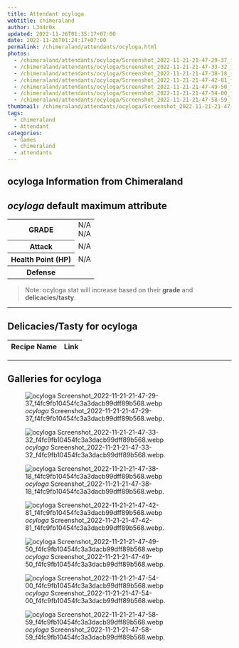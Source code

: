 ```yaml
---
title: Attendant ocyloga
webtitle: chimeraland
author: L3n4r0x
updated: 2022-11-26T01:35:17+07:00
date: 2022-11-26T01:24:17+07:00
permalink: /chimeraland/attendants/ocyloga.html
photos:
  - /chimeraland/attendants/ocyloga/Screenshot_2022-11-21-21-47-29-37_f4fc9fb10454fc3a3dacb99dff89b568.webp
  - /chimeraland/attendants/ocyloga/Screenshot_2022-11-21-21-47-33-32_f4fc9fb10454fc3a3dacb99dff89b568.webp
  - /chimeraland/attendants/ocyloga/Screenshot_2022-11-21-21-47-38-18_f4fc9fb10454fc3a3dacb99dff89b568.webp
  - /chimeraland/attendants/ocyloga/Screenshot_2022-11-21-21-47-42-81_f4fc9fb10454fc3a3dacb99dff89b568.webp
  - /chimeraland/attendants/ocyloga/Screenshot_2022-11-21-21-47-49-50_f4fc9fb10454fc3a3dacb99dff89b568.webp
  - /chimeraland/attendants/ocyloga/Screenshot_2022-11-21-21-47-54-00_f4fc9fb10454fc3a3dacb99dff89b568.webp
  - /chimeraland/attendants/ocyloga/Screenshot_2022-11-21-21-47-58-59_f4fc9fb10454fc3a3dacb99dff89b568.webp
thumbnail: /chimeraland/attendants/ocyloga/Screenshot_2022-11-21-21-47-29-37_f4fc9fb10454fc3a3dacb99dff89b568.webp
tags:
  - chimeraland
  - Attendant
categories:
  - Games
  - chimeraland
  - attendants
---
```


<link
  rel="stylesheet"
  href="https://rawcdn.githack.com/dimaslanjaka/Web-Manajemen/870a349/css/bootstrap-5-3-0-alpha3-wrapper.css"
/>
<section id="bootstrap-wrapper">
  <div data-bs-theme="dark">
    <h2>ocyloga Information from Chimeraland</h2>
    <h2 id="attribute"><i>ocyloga</i> default maximum attribute</h2>
    <div class="row">
      <div class="col mb-2">
        <div class="card">
          <div class="card-body">
            <table>
              <tr>
                <th>GRADE</th>
                <td>N/A <br />N/A</td>
              </tr>
              <tr>
                <th>Attack</th>
                <td>N/A</td>
              </tr>
              <tr>
                <th>Health Point (HP)</th>
                <td>N/A</td>
              </tr>
              <tr>
                <th>Defense</th>
                <td></td>
              </tr>
            </table>
          </div>
        </div>
      </div>
    </div>
    <blockquote class="bd-callout bd-callout-warning">
      Note: ocyloga stat will increase based on their <b>grade</b> and
      <b>delicacies/tasty</b>.
    </blockquote>
    <hr />
    <h2 id="delicacies">Delicacies/Tasty for ocyloga</h2>
    <div class="card">
      <div class="card-body">
        <div class="table-responsive">
          <table class="table table-striped">
            <thead>
              <tr>
                <th>Recipe Name</th>
                <th>Link</th>
              </tr>
            </thead>
            <tbody></tbody>
          </table>
        </div>
      </div>
    </div>
    <hr />
    <div id="gallery">
      <h2>Galleries for ocyloga</h2>
      <div class="row">
        <div class="col-lg-6 col-12">
          <figure>
            <img
              src="https://www.webmanajemen.com/chimeraland/attendants/ocyloga/Screenshot_2022-11-21-21-47-29-37_f4fc9fb10454fc3a3dacb99dff89b568.webp"
              alt="ocyloga Screenshot_2022-11-21-21-47-29-37_f4fc9fb10454fc3a3dacb99dff89b568.webp"
            />
            <figcaption style="word-wrap: break-word">
              <i>ocyloga</i>
              Screenshot_2022-11-21-21-47-29-37_f4fc9fb10454fc3a3dacb99dff89b568.webp.
            </figcaption>
          </figure>
        </div>
        <div class="col-lg-6 col-12">
          <figure>
            <img
              src="https://www.webmanajemen.com/chimeraland/attendants/ocyloga/Screenshot_2022-11-21-21-47-33-32_f4fc9fb10454fc3a3dacb99dff89b568.webp"
              alt="ocyloga Screenshot_2022-11-21-21-47-33-32_f4fc9fb10454fc3a3dacb99dff89b568.webp"
            />
            <figcaption style="word-wrap: break-word">
              <i>ocyloga</i>
              Screenshot_2022-11-21-21-47-33-32_f4fc9fb10454fc3a3dacb99dff89b568.webp.
            </figcaption>
          </figure>
        </div>
        <div class="col-lg-6 col-12">
          <figure>
            <img
              src="https://www.webmanajemen.com/chimeraland/attendants/ocyloga/Screenshot_2022-11-21-21-47-38-18_f4fc9fb10454fc3a3dacb99dff89b568.webp"
              alt="ocyloga Screenshot_2022-11-21-21-47-38-18_f4fc9fb10454fc3a3dacb99dff89b568.webp"
            />
            <figcaption style="word-wrap: break-word">
              <i>ocyloga</i>
              Screenshot_2022-11-21-21-47-38-18_f4fc9fb10454fc3a3dacb99dff89b568.webp.
            </figcaption>
          </figure>
        </div>
        <div class="col-lg-6 col-12">
          <figure>
            <img
              src="https://www.webmanajemen.com/chimeraland/attendants/ocyloga/Screenshot_2022-11-21-21-47-42-81_f4fc9fb10454fc3a3dacb99dff89b568.webp"
              alt="ocyloga Screenshot_2022-11-21-21-47-42-81_f4fc9fb10454fc3a3dacb99dff89b568.webp"
            />
            <figcaption style="word-wrap: break-word">
              <i>ocyloga</i>
              Screenshot_2022-11-21-21-47-42-81_f4fc9fb10454fc3a3dacb99dff89b568.webp.
            </figcaption>
          </figure>
        </div>
        <div class="col-lg-6 col-12">
          <figure>
            <img
              src="https://www.webmanajemen.com/chimeraland/attendants/ocyloga/Screenshot_2022-11-21-21-47-49-50_f4fc9fb10454fc3a3dacb99dff89b568.webp"
              alt="ocyloga Screenshot_2022-11-21-21-47-49-50_f4fc9fb10454fc3a3dacb99dff89b568.webp"
            />
            <figcaption style="word-wrap: break-word">
              <i>ocyloga</i>
              Screenshot_2022-11-21-21-47-49-50_f4fc9fb10454fc3a3dacb99dff89b568.webp.
            </figcaption>
          </figure>
        </div>
        <div class="col-lg-6 col-12">
          <figure>
            <img
              src="https://www.webmanajemen.com/chimeraland/attendants/ocyloga/Screenshot_2022-11-21-21-47-54-00_f4fc9fb10454fc3a3dacb99dff89b568.webp"
              alt="ocyloga Screenshot_2022-11-21-21-47-54-00_f4fc9fb10454fc3a3dacb99dff89b568.webp"
            />
            <figcaption style="word-wrap: break-word">
              <i>ocyloga</i>
              Screenshot_2022-11-21-21-47-54-00_f4fc9fb10454fc3a3dacb99dff89b568.webp.
            </figcaption>
          </figure>
        </div>
        <div class="col-lg-6 col-12">
          <figure>
            <img
              src="https://www.webmanajemen.com/chimeraland/attendants/ocyloga/Screenshot_2022-11-21-21-47-58-59_f4fc9fb10454fc3a3dacb99dff89b568.webp"
              alt="ocyloga Screenshot_2022-11-21-21-47-58-59_f4fc9fb10454fc3a3dacb99dff89b568.webp"
            />
            <figcaption style="word-wrap: break-word">
              <i>ocyloga</i>
              Screenshot_2022-11-21-21-47-58-59_f4fc9fb10454fc3a3dacb99dff89b568.webp.
            </figcaption>
          </figure>
        </div>
      </div>
    </div>
  </div>
</section>
